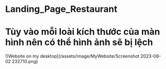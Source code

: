 # Landing_Page_Restaurant

# Tùy vào mỗi loài kích thước của màn hình nên có thể hình ảnh sẽ bị lệch 

![Website on my desktop](/assets/image/MyWebsite/Screenshot 2023-06-02 232710.png)

